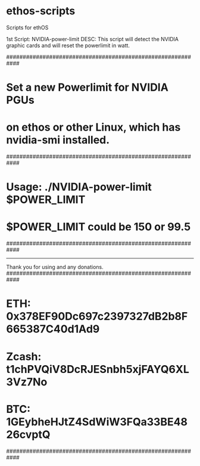 # ethos-scripts
Scripts for ethOS

1st Script: NVIDIA-power-limit
DESC: This script will detect the NVIDIA graphic cards and will reset the powerlimit in watt.

############################################################
# Set a new Powerlimit for NVIDIA PGUs                     #
# on ethos or other Linux, which has nvidia-smi installed. #
############################################################
# Usage: ./NVIDIA-power-limit $POWER_LIMIT                 #
# $POWER_LIMIT could be 150 or 99.5                        #
############################################################


--------------------------------------------------------------

Thank you for using and any donations.
############################################################
# ETH: 0x378EF90Dc697c2397327dB2b8F665387C40d1Ad9          #
# Zcash: t1chPVQiV8DcRJESnbh5xjFAYQ6XL3Vz7No               #
# BTC: 1GEybheHJtZ4SdWiW3FQa33BE4826cvptQ                  #
############################################################


